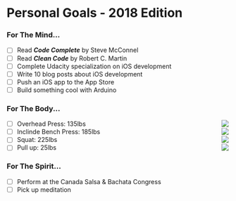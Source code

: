 # Personal Goals - 2018 Edition

### For The Mind...

- [ ] Read <b><i>Code Complete</i></b> by Steve McConnel 
- [ ] Read <b><i>Clean Code</i></b> by Robert C. Martin
- [ ] Complete Udacity specialization on iOS development
- [ ] Write 10 blog posts about iOS development
- [ ] Push an iOS app to the App Store
- [ ] Build something cool with Arduino

### For The Body...

- [ ] Overhead Press: 135lbs <img align="right" src="http://progressed.io/bar/48" >
- [ ] Inclinde Bench Press: 185lbs <img align="right" src="http://progressed.io/bar/48" >
- [ ] Squat: 225lbs <img align="right" src="http://progressed.io/bar/48" >
- [ ] Pull up: 25lbs <img align="right" src="http://progressed.io/bar/48" >

### For The Spirit...

- [ ] Perform at the Canada Salsa & Bachata Congress
- [ ] Pick up meditation
